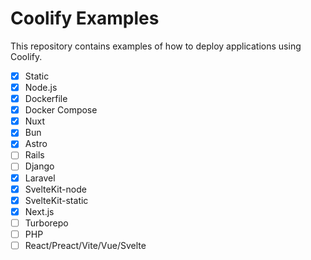 # Coolify Examples
This repository contains examples of how to deploy applications using Coolify.

- [x] Static
- [x] Node.js
- [x] Dockerfile
- [x] Docker Compose
- [x] Nuxt
- [x] Bun
- [x] Astro
- [ ] Rails 
- [ ] Django
- [x] Laravel
- [x] SvelteKit-node
- [x] SvelteKit-static
- [x] Next.js
- [ ] Turborepo
- [ ] PHP
- [ ] React/Preact/Vite/Vue/Svelte
